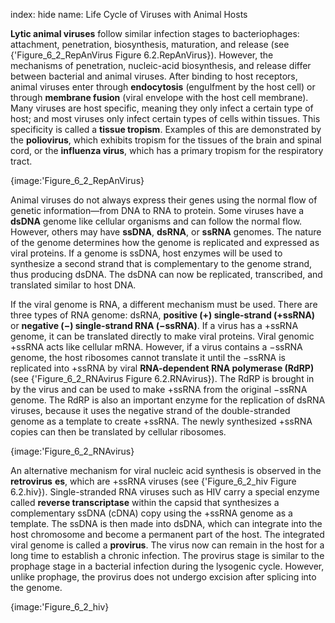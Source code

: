 index: hide
name: Life Cycle of Viruses with Animal Hosts

 **Lytic animal viruses** follow similar infection stages to bacteriophages: attachment, penetration, biosynthesis, maturation, and release (see {'Figure_6_2_RepAnVirus Figure 6.2.RepAnVirus}). However, the mechanisms of penetration, nucleic-acid biosynthesis, and release differ between bacterial and animal viruses. After binding to host receptors, animal viruses enter through  **endocytosis** (engulfment by the host cell) or through  **membrane fusion** (viral envelope with the host cell membrane). Many viruses are host specific, meaning they only infect a certain type of host; and most viruses only infect certain types of cells within tissues. This specificity is called a  **tissue tropism**. Examples of this are demonstrated by the  **poliovirus**, which exhibits tropism for the tissues of the brain and spinal cord, or the  **influenza virus**, which has a primary tropism for the respiratory tract.


{image:'Figure_6_2_RepAnVirus}
        

Animal viruses do not always express their genes using the normal flow of genetic information—from DNA to RNA to protein. Some viruses have a  **dsDNA** genome like cellular organisms and can follow the normal flow. However, others may have  **ssDNA**,  **dsRNA**, or  **ssRNA** genomes. The nature of the genome determines how the genome is replicated and expressed as viral proteins. If a genome is ssDNA, host enzymes will be used to synthesize a second strand that is complementary to the genome strand, thus producing dsDNA. The dsDNA can now be replicated, transcribed, and translated similar to host DNA.

If the viral genome is RNA, a different mechanism must be used. There are three types of RNA genome: dsRNA,  **positive (+) single-strand (+ssRNA)** or  **negative (−) single-strand RNA (−ssRNA)**. If a virus has a +ssRNA genome, it can be translated directly to make viral proteins. Viral genomic +ssRNA acts like cellular mRNA. However, if a virus contains a −ssRNA genome, the host ribosomes cannot translate it until the −ssRNA is replicated into +ssRNA by viral  **RNA-dependent RNA polymerase (RdRP)** (see {'Figure_6_2_RNAvirus Figure 6.2.RNAvirus}). The RdRP is brought in by the virus and can be used to make +ssRNA from the original −ssRNA genome. The RdRP is also an important enzyme for the replication of dsRNA viruses, because it uses the negative strand of the double-stranded genome as a template to create +ssRNA. The newly synthesized +ssRNA copies can then be translated by cellular ribosomes.


{image:'Figure_6_2_RNAvirus}
        

An alternative mechanism for viral nucleic acid synthesis is observed in the  **retrovirus** **es**, which are +ssRNA viruses (see {'Figure_6_2_hiv Figure 6.2.hiv}). Single-stranded RNA viruses such as HIV carry a special enzyme called  **reverse transcriptase** within the capsid that synthesizes a complementary ssDNA (cDNA) copy using the +ssRNA genome as a template. The ssDNA is then made into dsDNA, which can integrate into the host chromosome and become a permanent part of the host. The integrated viral genome is called a  **provirus**. The virus now can remain in the host for a long time to establish a chronic infection. The provirus stage is similar to the prophage stage in a bacterial infection during the lysogenic cycle. However, unlike prophage, the provirus does not undergo excision after splicing into the genome.


{image:'Figure_6_2_hiv}
        
